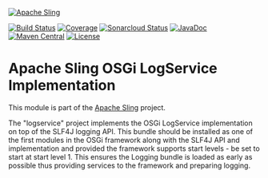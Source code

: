 [![Apache Sling](https://sling.apache.org/res/logos/sling.png)](https://sling.apache.org)

&#32;[![Build Status](https://ci-builds.apache.org/job/Sling/job/modules/job/sling-org-apache-sling-commons-logservice/job/master/badge/icon)](https://ci-builds.apache.org/job/Sling/job/modules/job/sling-org-apache-sling-commons-logservice/job/master/)&#32;[![Coverage](https://sonarcloud.io/api/project_badges/measure?project=apache_sling-org-apache-sling-commons-logservice&metric=coverage)](https://sonarcloud.io/dashboard?id=apache_sling-org-apache-sling-commons-logservice)&#32;[![Sonarcloud Status](https://sonarcloud.io/api/project_badges/measure?project=apache_sling-org-apache-sling-commons-logservice&metric=alert_status)](https://sonarcloud.io/dashboard?id=apache_sling-org-apache-sling-commons-logservice)&#32;[![JavaDoc](https://www.javadoc.io/badge/org.apache.sling/org.apache.sling.commons.logservice.svg)](https://www.javadoc.io/doc/org.apache.sling/org.apache.sling.commons.logservice)&#32;[![Maven Central](https://maven-badges.herokuapp.com/maven-central/org.apache.sling/org.apache.sling.commons.logservice/badge.svg)](https://search.maven.org/#search%7Cga%7C1%7Cg%3A%22org.apache.sling%22%20a%3A%22org.apache.sling.commons.logservice%22) [![License](https://img.shields.io/badge/License-Apache%202.0-blue.svg)](https://www.apache.org/licenses/LICENSE-2.0)

# Apache Sling OSGi LogService Implementation

This module is part of the [Apache Sling](https://sling.apache.org) project.

The "logservice" project implements the OSGi LogService implementation on top
of the SLF4J logging API. This bundle should be installed as one of the first
modules in the OSGi framework along with the SLF4J API and implementation and 
provided the framework supports start levels - be set to start at start level 1. 
This ensures the Logging bundle is loaded as early as possible thus
providing services to the framework and preparing logging.
